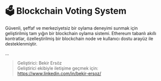 # 🗳️ Blockchain Voting System

Güvenli, şeffaf ve merkeziyetsiz bir oylama deneyimi sunmak için geliştirilmiş tam yığın bir blockchain oylama sistemi. Ethereum tabanlı akıllı kontratlar, özelleştirilmiş bir blockchain node ve kullanıcı dostu arayüz ile desteklenmiştir.

...

> Geliştirici: Bekir Ersöz  
> Geliştirici ekibiyle iletişime geçmek için: https://www.linkedin.com/in/bekir-ersoz/
